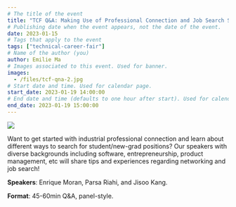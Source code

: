 ```yaml
---
# The title of the event
title: "TCF Q&A: Making Use of Professional Connection and Job Search Strategy"
# Publishing date when the event appears, not the date of the event.
date: 2023-01-15
# Tags that apply to the event
tags: ["technical-career-fair"]
# Name of the author (you)
author: Emilie Ma 
# Images associated to this event. Used for banner.
images:
  - /files/tcf-qna-2.jpg
# Start date and time. Used for calendar page.
start_date: 2023-01-19 14:00:00
# End date and time (defaults to one hour after start). Used for calendar page.
end_date: 2023-01-19 15:00:00
---
```


![](/files/tcf-qna-2.jpg)

Want to get started with industrial professional connection and learn about different ways to search for student/new-grad positions? Our speakers with diverse backgrounds including software, entrepreneurship, product management, etc will share tips and experiences regarding networking and job search!

**Speakers**: Enrique Moran, Parsa Riahi, and Jisoo Kang.

**Format**: 45-60min Q&A, panel-style.
